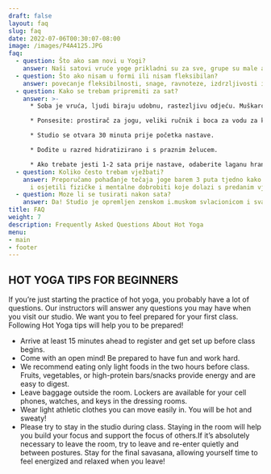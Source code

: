 ```yaml
---
draft: false
layout: faq
slug: faq
date: 2022-07-06T00:30:07-08:00
image: /images/P4A4125.JPG
faq:
  - question: Što ako sam novi u Yogi?
    answer: Naši satovi vruće yoge prikladni su za sve, grupe su male a detaljne i jasne upute naših instruktora pruzaju sigurnost i podršku.
  - question: Što ako nisam u formi ili nisam fleksibilan?
    answer: povecanje fleksibilnosti, snage, ravnoteze, izdrzljivosti i koordinacije dio je onoga sto se dedava redovnom vjezbom. Vazno je zapoceti i dopustiti procesu da se odvija!
  - question: Kako se trebam pripremiti za sat?
    answer: >-
      * Soba je vruća, ljudi biraju udobnu, rastezljivu odjeću. Muškarci nose kratke hlače s podstavom, žene kratke hlače ili tajice s grudnjacima ili tenkovskim majicama.

      * Ponsesite: prostirač za jogu, veliki ručnik i boca za vodu za klasu..

      * Studio se otvara 30 minuta prije početka nastave.

      * Dođite u razred hidratizirano i s praznim želucem.

      * Ako trebate jesti 1-2 sata prije nastave, odaberite laganu hranu.'
  - question: Koliko često trebam vježbati?
    answer: Preporučamo pohađanje tečaja joge barem 3 puta tjedno kako biste vidjeli
      i osjetili fizičke i mentalne dobrobiti koje dolazi s predanim vježbanjem!
  - question: Moze li se tusirati nakon sata?
    answer: Da! Studio je opremljen zenskom i.muskom svlacionicom i svaka ima svoje tuseve te gratis sapune za tusiranje i higijenske potrepstine.
title: FAQ
weight: 7
description: Frequently Asked Questions About Hot Yoga
menu:
- main
- footer
---
```


## HOT YOGA TIPS FOR BEGINNERS

If you’re just starting the practice of hot yoga, you probably have a lot of questions. Our instructors will answer any questions you may have when you visit our studio. We want you to feel prepared for your first class. Following Hot Yoga tips will help you to be prepared!


* Arrive at least 15 minutes ahead to register and get set up before class begins.
* Come with an open mind! Be prepared to have fun and work hard.
* We recommend eating only light foods in the two hours before class. Fruits, vegetables, or high-protein bars/snacks provide energy and are easy to digest.
* Leave baggage outside the room. Lockers are available for your cell phones, watches, and keys in the dressing rooms.
* Wear light athletic clothes you can move easily in. You will be hot and sweaty!
* Please try to stay in the studio during class. Staying in the room will help you build your focus and support the focus of others.If it’s absolutely necessary to leave the room, try to leave and re-enter quietly and between postures. Stay for the final savasana, allowing yourself time to feel energized and relaxed when you leave!